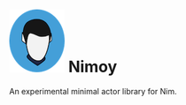 #  ![Nimoy Icon][nimoy-icon] Nimoy

An experimental minimal actor library for Nim.

[nimoy-icon]: img/nimoy.png
